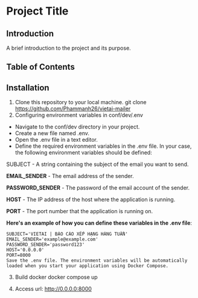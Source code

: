 # Project Title


## Introduction

A brief introduction to the project and its purpose.

## Table of Contents



## Installation

1. Clone this repository to your local machine.
git clone https://github.com/Phammanh26/vietai-mailer
2. Configuring environment variables in conf/dev/.env
  - Navigate to the conf/dev directory in your project.
  - Create a new file named .env.
  - Open the .env file in a text editor.
  - Define the required environment variables in the .env file. In your case, the following environment variables should be defined:

  SUBJECT - A string containing the subject of the email you want to send.
  
  **EMAIL_SENDER** - The email address of the sender.
  
  **PASSWORD_SENDER**  - The password of the email account of the sender.
  
  **HOST** - The IP address of the host where the application is running.
  
  **PORT** - The port number that the application is running on.
  
  **Here's an example of how you can define these variables in the .env file**:
  
    SUBJECT='VIETAI | BÁO CÁO XẾP HẠNG HÀNG TUẦN'
    EMAIL_SENDER='example@example.com'
    PASSWORD_SENDER='password123'
    HOST='0.0.0.0'
    PORT=8000
    Save the .env file. The environment variables will be automatically loaded when you start your application using Docker Compose.








3. Build docker
docker compose up

4. Access url: http://0.0.0.0:8000

